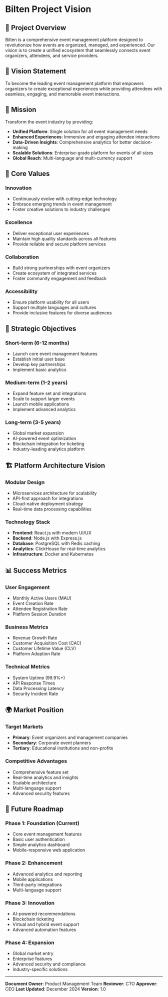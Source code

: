 # Bilten Project Vision

## 🎯 Project Overview

Bilten is a comprehensive event management platform designed to revolutionize how events are organized, managed, and experienced. Our vision is to create a unified ecosystem that seamlessly connects event organizers, attendees, and service providers.

## 🌟 Vision Statement

To become the leading event management platform that empowers organizers to create exceptional experiences while providing attendees with seamless, engaging, and memorable event interactions.

## 🎪 Mission

Transform the event industry by providing:
- **Unified Platform**: Single solution for all event management needs
- **Enhanced Experiences**: Immersive and engaging attendee interactions
- **Data-Driven Insights**: Comprehensive analytics for better decision-making
- **Scalable Solutions**: Enterprise-grade platform for events of all sizes
- **Global Reach**: Multi-language and multi-currency support

## 🚀 Core Values

### Innovation
- Continuously evolve with cutting-edge technology
- Embrace emerging trends in event management
- Foster creative solutions to industry challenges

### Excellence
- Deliver exceptional user experiences
- Maintain high quality standards across all features
- Provide reliable and secure platform services

### Collaboration
- Build strong partnerships with event organizers
- Create ecosystem of integrated services
- Foster community engagement and feedback

### Accessibility
- Ensure platform usability for all users
- Support multiple languages and cultures
- Provide inclusive features for diverse audiences

## 🎯 Strategic Objectives

### Short-term (6-12 months)
- Launch core event management features
- Establish initial user base
- Develop key partnerships
- Implement basic analytics

### Medium-term (1-2 years)
- Expand feature set and integrations
- Scale to support larger events
- Launch mobile applications
- Implement advanced analytics

### Long-term (3-5 years)
- Global market expansion
- AI-powered event optimization
- Blockchain integration for ticketing
- Industry-leading analytics platform

## 🏗️ Platform Architecture Vision

### Modular Design
- Microservices architecture for scalability
- API-first approach for integrations
- Cloud-native deployment strategy
- Real-time data processing capabilities

### Technology Stack
- **Frontend**: React.js with modern UI/UX
- **Backend**: Node.js with Express.js
- **Database**: PostgreSQL with Redis caching
- **Analytics**: ClickHouse for real-time analytics
- **Infrastructure**: Docker and Kubernetes

## 📊 Success Metrics

### User Engagement
- Monthly Active Users (MAU)
- Event Creation Rate
- Attendee Registration Rate
- Platform Session Duration

### Business Metrics
- Revenue Growth Rate
- Customer Acquisition Cost (CAC)
- Customer Lifetime Value (CLV)
- Platform Adoption Rate

### Technical Metrics
- System Uptime (99.9%+)
- API Response Times
- Data Processing Latency
- Security Incident Rate

## 🌍 Market Position

### Target Markets
- **Primary**: Event organizers and management companies
- **Secondary**: Corporate event planners
- **Tertiary**: Educational institutions and non-profits

### Competitive Advantages
- Comprehensive feature set
- Real-time analytics and insights
- Scalable architecture
- Multi-language support
- Advanced security features

## 🔮 Future Roadmap

### Phase 1: Foundation (Current)
- Core event management features
- Basic user authentication
- Simple analytics dashboard
- Mobile-responsive web application

### Phase 2: Enhancement
- Advanced analytics and reporting
- Mobile applications
- Third-party integrations
- Multi-language support

### Phase 3: Innovation
- AI-powered recommendations
- Blockchain ticketing
- Virtual and hybrid event support
- Advanced automation features

### Phase 4: Expansion
- Global market entry
- Enterprise features
- Advanced security and compliance
- Industry-specific solutions

---

**Document Owner**: Product Management Team
**Reviewer**: CTO
**Approver**: CEO
**Last Updated**: December 2024
**Version**: 1.0
